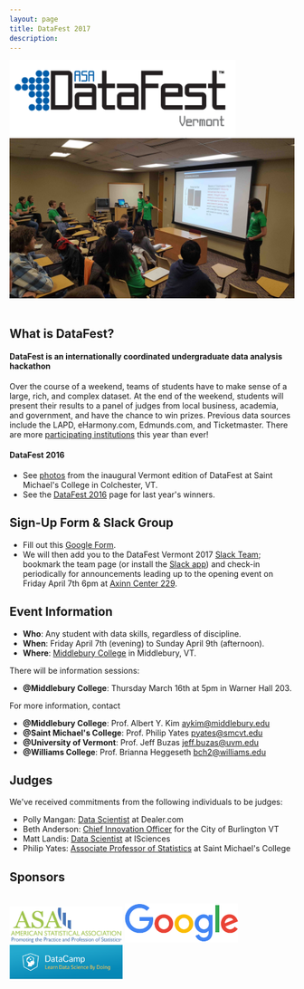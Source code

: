 ```yaml
---
layout: page
title: DataFest 2017
description: 
---
```


<img src="DataFestVermont.png" alt="Drawing" style="width: 400px;"/>

<center><img src="photos/DataFest2016.jpg" alt="Drawing" style="width: 600px;"/></center>

<br>

## What is DataFest?

#### DataFest is an internationally coordinated undergraduate data analysis hackathon

Over the course of a weekend, teams of students have to make sense of a large, 
rich, and complex dataset. At the end of the weekend, students will present 
their results to a panel of judges from local business, academia, and 
government, and have the chance to win prizes. Previous data sources include the
LAPD, eHarmony.com, Edmunds.com, and Ticketmaster. There are more <a target="_blank" class="page-link" 
href="https://docs.google.com/spreadsheets/d/12jMbdRrfTdKU9v_TJZl0xmVzChUkXDdqRUSvp-l7Si0/edit">participating
institutions</a> this year than ever!

#### DataFest 2016

* See <a target="_blank" class="page-link"
href="https://goo.gl/photos/UCRw6VLeGtLrPhLM6">photos</a> from the inaugural Vermont edition of
DataFest at Saint Michael's College in Colchester, VT.
* See the <a target="_blank" class="page-link" href="DataFest2016.html">DataFest 2016</a> page for last year's winners.

<!--
Read a <a
href="http://fivethirtyeight.com/datalab/the-students-most-likely-to-take-our-jobs/"
target="_blank">FiveThirtyEight.com article</a> on the 2014 edition.
-->

## Sign-Up Form & Slack Group

* Fill out this <a target="_blank" class="page-link" href="https://docs.google.com/forms/d/1tIZxRyG287lN_o1Er1_SW1zOn2-PYxOI2TV-hgNyLss/edit">Google Form</a>.
* We will then add you to the DataFest Vermont 2017 <a target="_blank" class="page-link" href="https://datafestvermont2017.slack.com">Slack Team</a>; bookmark the team page (or install the <a target="_blank" class="page-link" href="https://slack.com/downloads/">Slack app</a>) and check-in periodically for announcements leading up to the opening event on Friday April 7th 6pm at <a target="_blank" class="page-link" href="https://www.google.com/maps/place/Axinn+Center+at+Starr+Library,+Middlebury,+VT+05753/">Axinn Center 229</a>. 



## Event Information

* **Who**: Any student with data skills, regardless of discipline.
* **When**: Friday April 7th (evening) to Sunday April 9th (afternoon).
* **Where**: <a target="_blank" class="page-link" href="https://www.google.com/maps/place/Middlebury+College/">Middlebury College</a> in Middlebury, VT.

There will be information sessions:

* **@Middlebury College**: Thursday March 16th at 5pm in Warner Hall 203.

For more information, contact

* **@Middlebury College**: Prof. Albert Y. Kim <a href="mailto:aykim@middlebury.edu">aykim@middlebury.edu</a>
* **@Saint Michael's College**: Prof. Philip Yates <a href="mailto:pyates@smcvt.edu">pyates@smcvt.edu</a>
* **@University of Vermont**: Prof. Jeff Buzas <a href="mailto:jeff.buzas@uvm.edu">jeff.buzas@uvm.edu</a>
* **@Williams College**: Prof. Brianna Heggeseth <a href="mailto:bch2@williams.edu">bch2@williams.edu</a>

## Judges

We've received commitments from the following individuals to be judges: 

* Polly Mangan: <a target="_blank" class="page-link" href="https://www.linkedin.com/in/polly-ramsey-mangan-a0bb6090/">Data Scientist</a> at Dealer.com
* Beth Anderson: <a target="_blank" class="page-link" href="http://www.sevendaysvt.com/OffMessage/archives/2015/05/14/burlington-mayor-appoints-chief-innovation-officer">Chief Innovation Officer</a> for the City of Burlington VT
* Matt Landis: <a target="_blank" class="page-link" href="https://www.linkedin.com/in/matthewlandis/">Data Scientist</a> at ISciences
* Philip Yates: <a target="_blank" class="page-link" href="http://www.smcvt.edu/pages/get-to-know-us/faculty/yates-philip.aspx">Associate Professor of Statistics</a> at Saint Michael's College



## Sponsors

<br>

<img src="sponsors/ASA.png" alt="Drawing" style="width: 200px;"/>
<img src="sponsors/google.png" alt="Drawing" style="width: 200px;"/>   
<img src="sponsors/DataCamp2017.png" alt="Drawing" style="width: 200px;"/>    

<!--
<img src="sponsors/middlebury.png" alt="Drawing" style="width: 200px;"/>
<img src="datacamp.png" alt="Drawing" style="width: 200px;"/>
<img src="Rstudio.png" alt="Drawing" style="width: 200px;"/>
-->

<script>
  (function(i,s,o,g,r,a,m){i['GoogleAnalyticsObject']=r;i[r]=i[r]||function(){
  (i[r].q=i[r].q||[]).push(arguments)},i[r].l=1*new Date();a=s.createElement(o),
  m=s.getElementsByTagName(o)[0];a.async=1;a.src=g;m.parentNode.insertBefore(a,m)
  })(window,document,'script','https://www.google-analytics.com/analytics.js','ga');

  ga('create', 'UA-92959004-1', 'auto');
  ga('send', 'pageview');

</script>